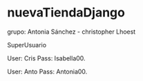 # nuevaTiendaDjango
grupo: Antonia Sánchez - christopher Lhoest

SuperUsuario

User: Cris
Pass: Isabella00.

User: Anto
Pass: Antonia00.
